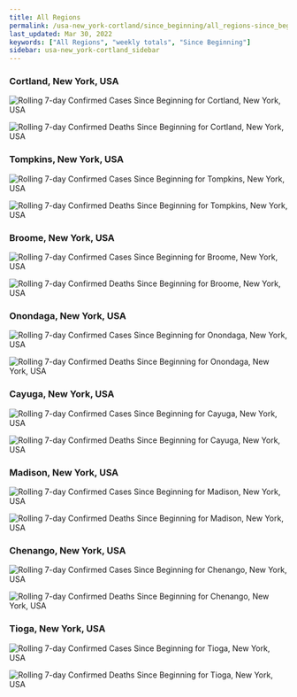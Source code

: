 ```yaml
---
title: All Regions
permalink: /usa-new_york-cortland/since_beginning/all_regions-since_beginning.html
last_updated: Mar 30, 2022
keywords: ["All Regions", "weekly totals", "Since Beginning"]
sidebar: usa-new_york-cortland_sidebar
---
```


<h3>Cortland, New York, USA</h3>

![Rolling 7-day Confirmed Cases Since Beginning for Cortland, New York, USA](/covid_tracker/images/graphs/usa-new_york-cortland-rolling_7_days_confirmed-since_beginning_graph.png)

![Rolling 7-day Confirmed Deaths Since Beginning for Cortland, New York, USA](/covid_tracker/images/graphs/usa-new_york-cortland-rolling_7_days_deaths-since_beginning_graph.png)

<h3>Tompkins, New York, USA</h3>

![Rolling 7-day Confirmed Cases Since Beginning for Tompkins, New York, USA](/covid_tracker/images/graphs/usa-new_york-tompkins-rolling_7_days_confirmed-since_beginning_graph.png)

![Rolling 7-day Confirmed Deaths Since Beginning for Tompkins, New York, USA](/covid_tracker/images/graphs/usa-new_york-tompkins-rolling_7_days_deaths-since_beginning_graph.png)

<h3>Broome, New York, USA</h3>

![Rolling 7-day Confirmed Cases Since Beginning for Broome, New York, USA](/covid_tracker/images/graphs/usa-new_york-broome-rolling_7_days_confirmed-since_beginning_graph.png)

![Rolling 7-day Confirmed Deaths Since Beginning for Broome, New York, USA](/covid_tracker/images/graphs/usa-new_york-broome-rolling_7_days_deaths-since_beginning_graph.png)

<h3>Onondaga, New York, USA</h3>

![Rolling 7-day Confirmed Cases Since Beginning for Onondaga, New York, USA](/covid_tracker/images/graphs/usa-new_york-onondaga-rolling_7_days_confirmed-since_beginning_graph.png)

![Rolling 7-day Confirmed Deaths Since Beginning for Onondaga, New York, USA](/covid_tracker/images/graphs/usa-new_york-onondaga-rolling_7_days_deaths-since_beginning_graph.png)

<h3>Cayuga, New York, USA</h3>

![Rolling 7-day Confirmed Cases Since Beginning for Cayuga, New York, USA](/covid_tracker/images/graphs/usa-new_york-cayuga-rolling_7_days_confirmed-since_beginning_graph.png)

![Rolling 7-day Confirmed Deaths Since Beginning for Cayuga, New York, USA](/covid_tracker/images/graphs/usa-new_york-cayuga-rolling_7_days_deaths-since_beginning_graph.png)

<h3>Madison, New York, USA</h3>

![Rolling 7-day Confirmed Cases Since Beginning for Madison, New York, USA](/covid_tracker/images/graphs/usa-new_york-madison-rolling_7_days_confirmed-since_beginning_graph.png)

![Rolling 7-day Confirmed Deaths Since Beginning for Madison, New York, USA](/covid_tracker/images/graphs/usa-new_york-madison-rolling_7_days_deaths-since_beginning_graph.png)

<h3>Chenango, New York, USA</h3>

![Rolling 7-day Confirmed Cases Since Beginning for Chenango, New York, USA](/covid_tracker/images/graphs/usa-new_york-chenango-rolling_7_days_confirmed-since_beginning_graph.png)

![Rolling 7-day Confirmed Deaths Since Beginning for Chenango, New York, USA](/covid_tracker/images/graphs/usa-new_york-chenango-rolling_7_days_deaths-since_beginning_graph.png)

<h3>Tioga, New York, USA</h3>

![Rolling 7-day Confirmed Cases Since Beginning for Tioga, New York, USA](/covid_tracker/images/graphs/usa-new_york-tioga-rolling_7_days_confirmed-since_beginning_graph.png)

![Rolling 7-day Confirmed Deaths Since Beginning for Tioga, New York, USA](/covid_tracker/images/graphs/usa-new_york-tioga-rolling_7_days_deaths-since_beginning_graph.png)
